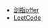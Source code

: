 <!--
 * @Author: yirufeng
 * @Date: 2021-12-23 15:49:21
 * @LastEditTime: 2022-01-21 20:09:34
 * @LastEditors: yirufeng
 * @Description: 
 * @FilePath: /AlgoBook/docs/_navbar.md
-->
<!-- _navbar.md -->

* [剑指offer](/剑指offer/README)
* [LeetCode](/LeetCode/README)